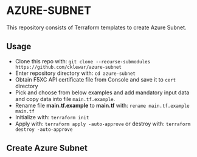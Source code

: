 # AZURE-SUBNET

This repository consists of Terraform templates to create Azure Subnet.

## Usage

- Clone this repo with: `git clone --recurse-submodules https://github.com/cklewar/azure-subnet`
- Enter repository directory with: `cd azure-subnet`
- Obtain F5XC API certificate file from Console and save it to `cert` directory
- Pick and choose from below examples and add mandatory input data and copy data into file `main.tf.example`.
- Rename file __main.tf.example__ to __main.tf__ with: `rename main.tf.example main.tf`
- Initialize with: `terraform init`
- Apply with: `terraform apply -auto-approve` or destroy with: `terraform destroy -auto-approve`

## Create Azure Subnet


```hcl

```